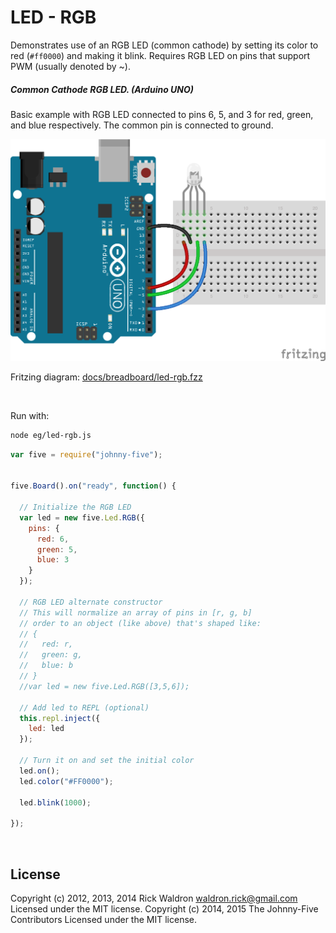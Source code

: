 <!--remove-start-->

# LED - RGB

<!--remove-end-->


Demonstrates use of an RGB LED (common cathode) by setting its color to red (`#ff0000`) and making it blink. Requires RGB LED on pins that support PWM (usually denoted by ~).





##### Common Cathode RGB LED. (Arduino UNO)


Basic example with RGB LED connected to pins 6, 5, and 3 for red, green, and blue respectively. The common pin is connected to ground.


![docs/breadboard/led-rgb.png](breadboard/led-rgb.png)<br>

Fritzing diagram: [docs/breadboard/led-rgb.fzz](breadboard/led-rgb.fzz)

&nbsp;




Run with:
```bash
node eg/led-rgb.js
```


```javascript
var five = require("johnny-five");


five.Board().on("ready", function() {

  // Initialize the RGB LED
  var led = new five.Led.RGB({
    pins: {
      red: 6,
      green: 5,
      blue: 3
    }
  });

  // RGB LED alternate constructor
  // This will normalize an array of pins in [r, g, b]
  // order to an object (like above) that's shaped like:
  // {
  //   red: r,
  //   green: g,
  //   blue: b
  // }
  //var led = new five.Led.RGB([3,5,6]);

  // Add led to REPL (optional)
  this.repl.inject({
    led: led
  });

  // Turn it on and set the initial color
  led.on();
  led.color("#FF0000");

  led.blink(1000);

});

```








&nbsp;

<!--remove-start-->

## License
Copyright (c) 2012, 2013, 2014 Rick Waldron <waldron.rick@gmail.com>
Licensed under the MIT license.
Copyright (c) 2014, 2015 The Johnny-Five Contributors
Licensed under the MIT license.

<!--remove-end-->
